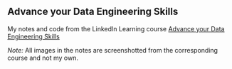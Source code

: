 ## Advance your Data Engineering Skills

My notes and code from the LinkedIn Learning course [Advance your Data Engineering Skills](https://www.linkedin.com/learning/paths/advance-your-data-engineering-skills-20258835)

*Note:* All images in the notes are screenshotted from the corresponding course and not my own.